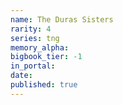 ```yaml
---
name: The Duras Sisters
rarity: 4
series: tng
memory_alpha:
bigbook_tier: -1
in_portal:
date:
published: true
---
```



